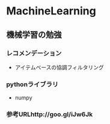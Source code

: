 # MachineLearning

## 機械学習の勉強

### レコメンデーション
- アイテムベースの協調フィルタリング

### pythonライブラリ
- numpy

### 参考URLhttp://goo.gl/iJw6Jk
